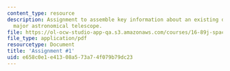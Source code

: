 ```yaml
---
content_type: resource
description: Assignment to assemble key information about an existing design of a
  major astronomical telescope.
file: https://ol-ocw-studio-app-qa.s3.amazonaws.com/courses/16-89j-space-systems-engineering-spring-2007/e658c0e1e41308a573a74f079b79dc23_assignment_1.pdf
file_type: application/pdf
resourcetype: Document
title: 'Assignment #1'
uid: e658c0e1-e413-08a5-73a7-4f079b79dc23
---
```

